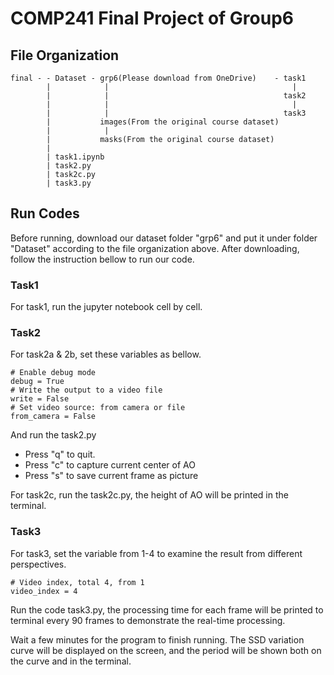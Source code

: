 # COMP241 Final Project of Group6

## File Organization

```
final - - Dataset - grp6(Please download from OneDrive)    - task1
        |            |                                         |
        |            |                                       task2
        |            |                                         |
        |            |                                       task3
        |           images(From the original course dataset)
        |            |
        |           masks(From the original course dataset)
        |
        | task1.ipynb
        | task2.py
        | task2c.py
        | task3.py
```

## Run Codes

Before running, download our dataset folder "grp6" and put it under folder "Dataset" according to the file organization above.
After downloading, follow the instruction bellow to run our code.

### Task1 

For task1, run the jupyter notebook cell by cell.

### Task2

For task2a & 2b, set these variables as bellow.

```
# Enable debug mode
debug = True
# Write the output to a video file
write = False
# Set video source: from camera or file
from_camera = False
```

And run the task2.py

* Press "q" to quit.
* Press "c" to capture current center of AO
* Press "s" to save current frame as picture

For task2c, run the task2c.py, the height of AO will be printed in the terminal.

### Task3

For task3, set the variable from 1-4 to examine the result from different perspectives.

```
# Video index, total 4, from 1
video_index = 4
```

Run the code task3.py, the processing time for each frame will be printed to terminal every 90 frames to demonstrate the real-time processing.

Wait a few minutes for the program to finish running. The SSD variation curve will be displayed on the screen, and the period will be shown both on the curve and in the terminal.
